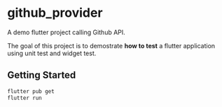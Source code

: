 # github_provider

A demo flutter project calling Github API.

The goal of this project is to demostrate <b>how to test</b> a flutter application using unit test and widget test.

## Getting Started

```sh
flutter pub get
flutter run
```
